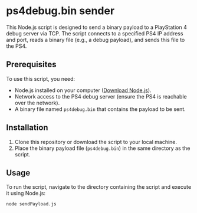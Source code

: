 # ps4debug.bin sender

This Node.js script is designed to send a binary payload to a PlayStation 4 debug server via TCP. The script connects to a specified PS4 IP address and port, reads a binary file (e.g., a debug payload), and sends this file to the PS4.

## Prerequisites

To use this script, you need:
- Node.js installed on your computer ([Download Node.js](https://nodejs.org/)).
- Network access to the PS4 debug server (ensure the PS4 is reachable over the network).
- A binary file named `ps4debug.bin` that contains the payload to be sent.

## Installation

1. Clone this repository or download the script to your local machine.
2. Place the binary payload file (`ps4debug.bin`) in the same directory as the script.

## Usage

To run the script, navigate to the directory containing the script and execute it using Node.js:

```bash
node sendPayload.js
